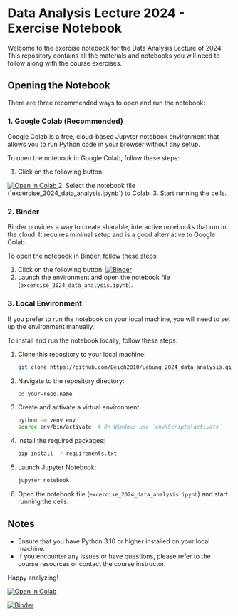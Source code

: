 # Data Analysis Lecture 2024 - Exercise Notebook

Welcome to the exercise notebook for the Data Analysis Lecture of 2024. This repository contains all the materials and notebooks you will need to follow along with the course exercises.

## Opening the Notebook

There are three recommended ways to open and run the notebook:

### 1. Google Colab (Recommended)

Google Colab is a free, cloud-based Jupyter notebook environment that allows you to run Python code in your browser without any setup.

To open the notebook in Google Colab, follow these steps:
1. Click on the following button:
 <a target="_blank" href="https://colab.research.google.com/github/Beich2010/uebung_2024_data_analysis">
  <img src="https://colab.research.google.com/assets/colab-badge.svg" alt="Open In Colab"/>
</a>
2. Select the notebook file (`excercise_2024_data_analysis.ipynb`) to Colab.
3. Start running the cells.

### 2. Binder

Binder provides a way to create sharable, interactive notebooks that run in the cloud. It requires minimal setup and is a good alternative to Google Colab.

To open the notebook in Binder, follow these steps:
1. Click on the following button: 
[![Binder](https://mybinder.org/badge_logo.svg)](https://mybinder.org/v2/gh/Beich2010/uebung_2024_data_analysis/HEAD)
2. Launch the environment and open the notebook file (`excercise_2024_data_analysis.ipynb`).

### 3. Local Environment

If you prefer to run the notebook on your local machine, you will need to set up the environment manually.

To install and run the notebook locally, follow these steps:
1. Clone this repository to your local machine:
    ```bash
    git clone https://github.com/Beich2010/uebung_2024_data_analysis.git
    ```
2. Navigate to the repository directory:
    ```bash
    cd your-repo-name
    ```
3. Create and activate a virtual environment:
    ```bash
    python -m venv env
    source env/bin/activate  # On Windows use `env\Scripts\activate`
    ```
4. Install the required packages:
    ```bash
    pip install -r requirements.txt
    ```
5. Launch Jupyter Notebook:
    ```bash
    jupyter notebook
    ```
6. Open the notebook file (`excercise_2024_data_analysis.ipynb`) and start running the cells.

## Notes

- Ensure that you have Python 3.10 or higher installed on your local machine.
- If you encounter any issues or have questions, please refer to the course resources or contact the course instructor.

Happy analyzing!


<a target="_blank" href="https://colab.research.google.com/github/Beich2010/uebung_2024_data_analysis">
  <img src="https://colab.research.google.com/assets/colab-badge.svg" alt="Open In Colab"/>
</a>

[![Binder](https://mybinder.org/badge_logo.svg)](https://mybinder.org/v2/gh/Beich2010/uebung_2024_data_analysis/HEAD)